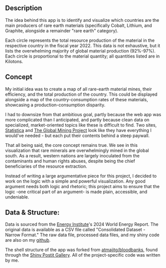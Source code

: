 
## Description
The idea behind this app is to identify and visualize which countries are the main producers of rare earth materials (specifically Cobalt, Lithium, and Graphite, alongside a remainder "rare earth" category). 

Each circle represents the total resource production of the material in the respective country in the fiscal year 2022. This data is not exhaustive, but it lists the overwhelming majority of global material production (92%-97%). Each circle is proportional to the material quantity; all quantities listed are in Kilotons.

## Concept
My initial idea was to create a map of all rare-earth material mines, their efficiency, and the total production of the country. This could be displayed alongside a map of the country-consumption rates of these materials, showcasing a production-consumption disparity.

I had to downsize from that ambitious goal, partly because the web app was more complicated than I anticipated, and partly because clean data on specialized, market-oriented topics like these is difficult to find. Two sites, [Statistica](https://www.statista.com/statistics/1143399/global-cobalt-consumption-distribution-by-application/) and [The Global Mining Project](https://www.globaldata.com/store/report/cobalt-mining-market-analysis/?view_report=yes&token=9tqdl0ua2f&utm_campaign=GD%20-%20RS%20-%20Request%20Sample%20Pages&utm_medium=email&_hsmi=72896524&_hsenc=p2ANqtz-9BHNT78rDXUiAJyHIRmXiWBNRzFdwgsUK-3aLS_lg_JBMDvJu76LRJNwDgMr5l0g1InrdQy2A-u8MLGm6zwQutcFh6skJrrGntaplUIsDLmyO-5bk&utm_content=72896524&utm_source=hs_automation) look like they have everything I would've needed - but each put their contents behind a steep paywall. 

That all being said, the core concept remains true. We see in this visualization that rare minerals are overwhelmingly mined in the global south. As a result, western nations are largely inoculated from the contaminants and human rights abuses, despite being the chief beneficiaries of the resource extraction.

Instead of writing a large argumentative piece for this project, I decided to work on the logic with a simple and powerful visualization. Any good argument needs both logic and rhetoric; this project aims to ensure that the logic -one critical part of an argument- is made plain, accessible, and undeniable.

## Data & Structure:
Data is sourced from the [Energy Institute](https://www.energyinst.org/statistical-review/resources-and-data-downloads)'s 2024 World Energy Report. The original data is available as a CSV file called "Consolidated Dataset - Narrow Format." The raw data file, processed data files, and my shiny code are also on my [github](https://github.com/BGray-wrl/map-template). 

The shell structure of the app was forked from [atmajitg/bloodbanks](https://github.com/atmajitg/bloodbanks), found through the [Shiny Postit Gallery](https://shiny.posit.co/r/gallery/). All of the project-specific code was written by me.